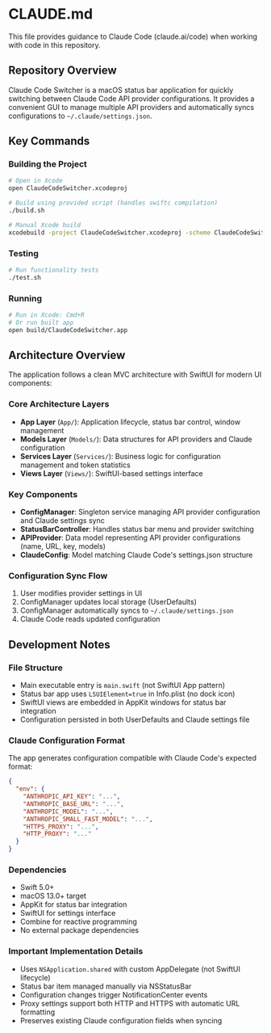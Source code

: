 # CLAUDE.md

This file provides guidance to Claude Code (claude.ai/code) when working with code in this repository.

## Repository Overview

Claude Code Switcher is a macOS status bar application for quickly switching between Claude Code API provider configurations. It provides a convenient GUI to manage multiple API providers and automatically syncs configurations to `~/.claude/settings.json`.

## Key Commands

### Building the Project
```bash
# Open in Xcode
open ClaudeCodeSwitcher.xcodeproj

# Build using provided script (handles swiftc compilation)
./build.sh

# Manual Xcode build
xcodebuild -project ClaudeCodeSwitcher.xcodeproj -scheme ClaudeCodeSwitcher -configuration Release build
```

### Testing
```bash
# Run functionality tests
./test.sh
```

### Running
```bash
# Run in Xcode: Cmd+R
# Or run built app
open build/ClaudeCodeSwitcher.app
```

## Architecture Overview

The application follows a clean MVC architecture with SwiftUI for modern UI components:

### Core Architecture Layers
- **App Layer** (`App/`): Application lifecycle, status bar control, window management
- **Models Layer** (`Models/`): Data structures for API providers and Claude configuration
- **Services Layer** (`Services/`): Business logic for configuration management and token statistics
- **Views Layer** (`Views/`): SwiftUI-based settings interface

### Key Components
- **ConfigManager**: Singleton service managing API provider configuration and Claude settings sync
- **StatusBarController**: Handles status bar menu and provider switching
- **APIProvider**: Data model representing API provider configurations (name, URL, key, models)
- **ClaudeConfig**: Model matching Claude Code's settings.json structure

### Configuration Sync Flow
1. User modifies provider settings in UI
2. ConfigManager updates local storage (UserDefaults)
3. ConfigManager automatically syncs to `~/.claude/settings.json`
4. Claude Code reads updated configuration

## Development Notes

### File Structure
- Main executable entry is `main.swift` (not SwiftUI App pattern)
- Status bar app uses `LSUIElement=true` in Info.plist (no dock icon)
- SwiftUI views are embedded in AppKit windows for status bar integration
- Configuration persisted in both UserDefaults and Claude settings file

### Claude Configuration Format
The app generates configuration compatible with Claude Code's expected format:
```json
{
  "env": {
    "ANTHROPIC_API_KEY": "...",
    "ANTHROPIC_BASE_URL": "...",
    "ANTHROPIC_MODEL": "...",
    "ANTHROPIC_SMALL_FAST_MODEL": "...",
    "HTTPS_PROXY": "...",
    "HTTP_PROXY": "..."
  }
}
```

### Dependencies
- Swift 5.0+
- macOS 13.0+ target
- AppKit for status bar integration
- SwiftUI for settings interface
- Combine for reactive programming
- No external package dependencies

### Important Implementation Details
- Uses `NSApplication.shared` with custom AppDelegate (not SwiftUI lifecycle)
- Status bar item managed manually via NSStatusBar
- Configuration changes trigger NotificationCenter events
- Proxy settings support both HTTP and HTTPS with automatic URL formatting
- Preserves existing Claude configuration fields when syncing